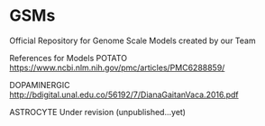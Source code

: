 # GSMs
Official Repository for Genome Scale Models created by our Team

References for Models
POTATO
https://www.ncbi.nlm.nih.gov/pmc/articles/PMC6288859/

DOPAMINERGIC
http://bdigital.unal.edu.co/56192/7/DianaGaitanVaca.2016.pdf

ASTROCYTE
Under revision (unpublished...yet)
